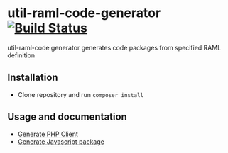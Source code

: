 # util-raml-code-generator [![Build Status](https://travis-ci.org/paysera/util-raml-code-generator.svg?branch=master)](https://travis-ci.org/paysera/util-raml-code-generator)

util-raml-code generator generates code packages from specified RAML definition

## Installation

 * Clone repository and run `composer install`

## Usage and documentation

 - [Generate PHP Client](./doc/php/index.md)
 - [Generate Javascript package](./doc/js/index.md)
